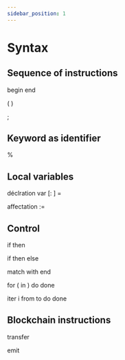 ```yaml
---
sidebar_position: 1
---
```


# Syntax

## Sequence of instructions

begin end

( )

;

## Keyword as identifier
  %

## Local variables

  déclration var [: ] =

  affectation :=

## Control

if then

if then else

match with end

for ( in ) do done

iter i from to do done

## Blockchain instructions

transfer

emit